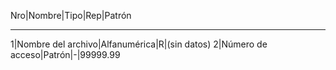 Nro|Nombre|Tipo|Rep|Patrón
--- ------ ---- --- ------
1|Nombre del archivo|Alfanumérica|R|(sin datos)
2|Número de acceso|Patrón|-|99999.99